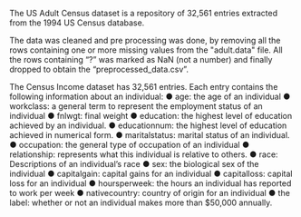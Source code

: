 The US Adult Census dataset is a repository of 32,561 entries extracted from the 1994 US Census database.

The data was cleaned and pre processing was done, by removing all the rows containing one or more missing values from the "adult.data" file.
All the rows containing “?” was marked as NaN (not a number) and finally dropped to obtain the “preprocessed_data.csv”.

The Census Income dataset has 32,561 entries. Each entry contains the following information
about an individual:
● age: the age of an individual
● workclass: a general term to represent the employment status of an individual
● fnlwgt: final weight
● education: the highest level of education achieved by an individual.
● education­num: the highest level of education achieved in numerical form.
● marital­status: marital status of an individual.
● occupation: the general type of occupation of an individual
● relationship: represents what this individual is relative to others.
● race: Descriptions of an individual’s race
● sex: the biological sex of the individual
● capital­gain: capital gains for an individual
● capital­loss: capital loss for an individual
● hours­per­week: the hours an individual has reported to work per week
● native­country: country of origin for an individual
● the label: whether or not an individual makes more than $50,000 annually.



 
